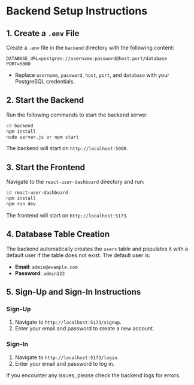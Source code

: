 # Backend Setup Instructions

## 1. Create a `.env` File
Create a `.env` file in the `backend` directory with the following content:
```
DATABASE_URL=postgres://username:password@host:port/database
PORT=5000
```
- Replace `username`, `password`, `host`, `port`, and `database` with your PostgreSQL credentials.

## 2. Start the Backend
Run the following commands to start the backend server:
```bash
cd backend
npm install
node server.js or npm start
```
The backend will start on `http://localhost:5000`.

## 3. Start the Frontend
Navigate to the `react-user-dashboard` directory and run:
```bash
cd react-user-dashboard
npm install
npm run dev
```
The frontend will start on `http://localhost:5173`.

## 4. Database Table Creation
The backend automatically creates the `users` table and populates it with a default user if the table does not exist. The default user is:
- **Email**: `admin@example.com`
- **Password**: `admin123`

## 5. Sign-Up and Sign-In Instructions
### Sign-Up
1. Navigate to `http://localhost:5173/signup`.
2. Enter your email and password to create a new account.

### Sign-In
1. Navigate to `http://localhost:5173/login`.
2. Enter your email and password to log in.

If you encounter any issues, please check the backend logs for errors.
